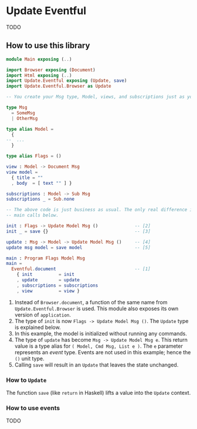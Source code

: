 # Update Eventful

TODO

## How to use this library

```elm
module Main exposing (..)

import Browser exposing (Document)
import Html exposing (..)
import Update.Eventful exposing (Update, save)
import Update.Eventful.Browser as Update

-- You create your Msg type, Model, views, and subscriptions just as you'd normally do:

type Msg
  = SomeMsg
  | OtherMsg

type alias Model =
  {
--  ...
  }

type alias Flags = ()

view : Model -> Document Msg
view model =
  { title = ""
  , body  = [ text "" ] }

subscriptions : Model -> Sub Msg
subscriptions _ = Sub.none

-- The above code is just business as usual. The only real difference is in the init, update, and
-- main calls below.

init : Flags -> Update Model Msg ()              -- [2]
init _ = save {}                                 -- [3]

update : Msg -> Model -> Update Model Msg ()     -- [4]
update msg model = save model                    -- [5]

main : Program Flags Model Msg
main =
  Eventful.document                              -- [1]
    { init          = init
    , update        = update
    , subscriptions = subscriptions
    , view          = view }
```

1. Instead of `Browser.document`, a function of the same name from `Update.Eventful.Browser` is used. This module also exposes its own version of `application`.
2. The type of `init` is now `Flags -> Update Model Msg ()`. The `Update` type is explained below.
3. In this example, the model is initialized without running any commands.
4. The type of `update` has become `Msg -> Update Model Msg e`. This return value is a type alias for `( Model, Cmd Msg, List e )`. The `e` parameter represents an *event* type. Events are not used in this example; hence the `()` unit type.
5. Calling `save` will result in an `Update` that leaves the state unchanged.



### How to `Update`

The function `save` (like `return` in Haskell) lifts a value into the `Update` context.

### How to use events

TODO

